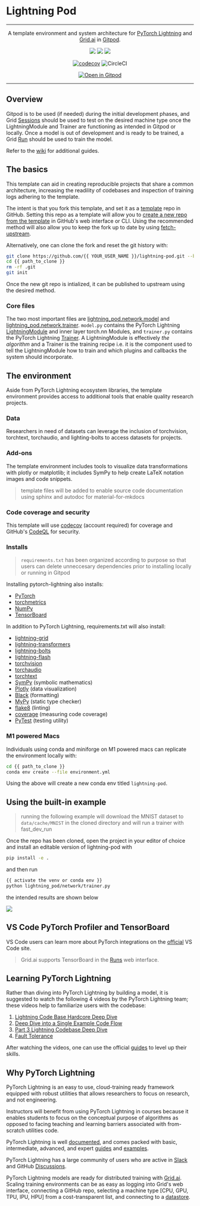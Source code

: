 # Lightning Pod
---

<div align="center">

A template environment and system architecture for [PyTorch Lightning](https://www.pytorchlightning.ai/) and [Grid.ai](https://www.grid.ai/) in [Gitpod](https://www.gitpod.io/).

![](https://img.shields.io/badge/PyTorch_Lightning-Code-informational?style=flat&logo=pytorchlightning&logoColor=white&color=2bbc8a)
![](https://img.shields.io/badge/Grid.ai-Compute-informational?style=flat&logo=grid.ai&logoColor=white&color=2bbc8a)
![](https://img.shields.io/badge/Gitpod-DevEnv-informational?style=flat&logo=gitpod&logoColor=white&color=2bbc8a)

[![codecov](https://codecov.io/gh/JustinGoheen/lightning-pod/branch/main/graph/badge.svg)](https://codecov.io/gh/JustinGoheen/lightning-pod)
![CircleCI](https://circleci.com/gh/JustinGoheen/lightning-pod.svg?style=shield)

[![Open in Gitpod](https://gitpod.io/button/open-in-gitpod.svg)](https://gitpod.io/#https://github.com/JustinGoheen/lightning-pod)

</div>

---

## Overview

Gitpod is to be used (if needed) during the initial development phases, and Grid [Sessions](https://docs.grid.ai/features/sessions) should be used to test on the desired machine type once the LightningModule and Trainer are functioning as intended in Gitpod or locally. Once a model is out of development and is ready to be trained, a Grid [Run](https://docs.grid.ai/features/runs/README) should be used to train the model.

Refer to the [wiki](https://github.com/JustinGoheen/lightning-pod/wiki) for additional guides.

## The basics

This template can aid in creating reproducible projects that share a common architecture, increasing the readility of codebases and inspection of training logs adhering to the template.

The intent is that you fork this template, and set it as a [template](https://docs.github.com/en/repositories/creating-and-managing-repositories/creating-a-template-repository) repo in GitHub. Setting this repo as a template will allow you to [create a new repo from the template](https://docs.github.com/en/repositories/creating-and-managing-repositories/creating-a-repository-from-a-template) in GitHub's web interface or CLI. Using the recommended method will also allow you to keep the fork up to date by using [fetch-upstream](https://docs.github.com/en/pull-requests/collaborating-with-pull-requests/working-with-forks/syncing-a-fork).

Alternatively, one can clone the fork and reset the git history with:

```sh
git clone https://github.com/{{ YOUR_USER_NAME }}/lightning-pod.git --branch main
cd {{ path_to_clone }}
rm -rf .git
git init
```

Once the new git repo is intialized, it can be published to upstream using the desired method.

### Core files

The two most important files are [lightning_pod.network.model](https://github.com/JustinGoheen/lightning-pod/blob/main/lightning_pod/network/model.py) and [lightning_pod.network.trainer](https://github.com/JustinGoheen/lightning-pod/blob/main/lightning_pod/network/trainer.py). `model.py` contains the PyTorch Lightning [LightningModule](https://pytorch-lightning.readthedocs.io/en/stable/common/lightning_module.html) and inner layer torch.nn Modules, and `trainer.py` contains the PyTorch Lightning [Trainer](https://pytorch-lightning.readthedocs.io/en/stable/common/trainer.html). A LightningModule is effectively _the algorithm_ and a Trainer is the training recipe i.e. it is the component used to tell the LightningModule how to train and which plugins and callbacks the system should incorporate.

## The environment

Aside from PyTorch Lightning ecosystem libraries, the template environment provides access to additional tools that enable quality research projects.

### Data
Researchers in need of datasets can leverage the inclusion of torchvision, torchtext, torchaudio, and lighting-bolts to access datasets for projects.

### Add-ons
The template environment includes tools to visualize data transformations with plotly or matplotlib; it includes SymPy to help create LaTeX notation images and code snippets.

> template files will be added to enable source code documentation using sphinx and autodoc for material-for-mkdocs

### Code coverage and security
This template will use [codecov](https://about.codecov.io/) (account required) for coverage and GitHub's [CodeQL](https://github.com/github/codeql-action) for security.

### Installs

> `requirements.txt` has been organized according to purpose so that users can delete unneccesary dependencies prior to installing locally or running in Gitpod

Installing pytorch-lightning also installs: 

- [PyTorch](https://pytorch.org/docs/stable/index.html)
- [torchmetrics](https://torchmetrics.readthedocs.io/en/stable/)
- [NumPy](https://numpy.org/)
- [TensorBoard](https://www.tensorflow.org/tensorboard)

In addition to PyTorch Lightning, requirements.txt will also install: 
- [lightning-grid](https://www.grid.ai/)
- [lightning-transformers](https://lightning-transformers.readthedocs.io/en/latest/)
- [lightning-bolts](https://lightning-bolts.readthedocs.io/en/stable/)
- [lightning-flash](https://lightning-flash.readthedocs.io/en/stable/)
- [torchvision](https://pytorch.org/vision/stable/index.html)
- [torchaudio](https://pytorch.org/audio/stable/index.html)
- [torchtext](https://pytorch.org/text/stable/index.html)
- [SymPy](https://www.sympy.org/en/index.html) (symbolic mathematics)
- [Plotly](https://plotly.com/python/) (data visualization)
- [Black](https://black.readthedocs.io/en/stable/) (formatting)
- [MyPy](https://github.com/python/mypy/tree/38f1e30e8137ccc1aad6a4f113eb4360c6206539) (static type checker)
- [flake8](https://flake8.pycqa.org/en/latest/#) (linting)
- [coverage](https://coverage.readthedocs.io/en/6.3.2/) (measuring code coverage)
- [PyTest](pytest) (testing utility)


### M1 powered Macs

Individuals using conda and miniforge on M1 powered macs can replicate the environment locally with:

```sh
cd {{ path_to_clone }}
conda env create --file environment.yml
```

Using the above will create a new conda env titled `lightning-pod`.

## Using the built-in example

> running the following example will download the MNIST dataset to `data/cache/MNIST` in the cloned directory and will run a trainer with fast_dev_run

Once the repo has been cloned, open the project in your editor of choice and install an editable version of lightning-pod with

```sh
pip install -e .
```

and then run 

```sh
{{ activate the venv or conda env }}
python lightning_pod/network/trainer.py 
```

the intended results are shown below

![](https://github.com/JustinGoheen/lightning-pod/blob/main/docs/imgs/example_run.png)


## VS Code PyTorch Profiler and TensorBoard

VS Code users can learn more about PyTorch integrations on the [official](https://code.visualstudio.com/docs/datascience/pytorch-support) VS Code site.

> Grid.ai supports TensorBoard in the [Runs](https://docs.grid.ai/features/runs/Analyzing%20Runs/metric-charts#tensorboard) web interface.

## Learning PyTorch Lightning

Rather than diving into PyTorch Lightning by building a model, it is suggested to watch the following 4 videos by the PyTorch Lightning team; these videos help to familiarize users with the codebase:

1. [Lightning Code Base Hardcore Deep Dive](https://youtu.be/aEeh9ucKUkU)
2. [Deep Dive into a Single Example Code Flow](https://youtu.be/NEpRYqdsm54)
3. [Part 3 Lightning Codebase Deep Dive](https://youtu.be/x4d4RDNJaZk)
4. [Fault Tolerance](https://youtu.be/aUtn7H1jYl4)

After watching the videos, one can use the official [guides](https://pytorch-lightning.readthedocs.io/en/latest/expertise_levels.html) to level up their skills.

## Why PyTorch Lightning

PyTorch Lightning is an easy to use, cloud-training ready framework equipped with robust utilities that allows researchers to focus on research, and not engineering.

Instructors will benefit from using PyTorch Lightning in courses because it enables students to focus on the conceptual purpose of algorithms as opposed to facing teaching and learning barriers associated with from-scratch utilities code. 

PyTorch Lightning is well [documented](https://pytorch-lightning.readthedocs.io/en/latest/), and comes packed with basic, intermediate, advanced, and expert [guides](https://pytorch-lightning.readthedocs.io/en/latest/expertise_levels.html) and [examples](https://pytorch-lightning.readthedocs.io/en/latest/notebooks/course_UvA-DL/01-introduction-to-pytorch.html).

PyTorch Lightning has a large community of users who are active in [Slack](https://join.slack.com/t/pytorch-lightning/shared_invite/zt-12iz3cds1-uyyyBYJLiaL2bqVmMN7n~A) and GitHub [Discussions](https://github.com/PyTorchLightning/pytorch-lightning/discussions).

PyTorch Lightning models are ready for distributed training with [Grid.ai](https://www.grid.ai/). Scaling training environments can be as easy as logging into Grid's web interface, connecting a GitHub repo, selecting a machine type [CPU, GPU, TPU, IPU, HPU] from a cost-transparent list, and connecting to a [datastore](https://docs.grid.ai/features/datastores).
